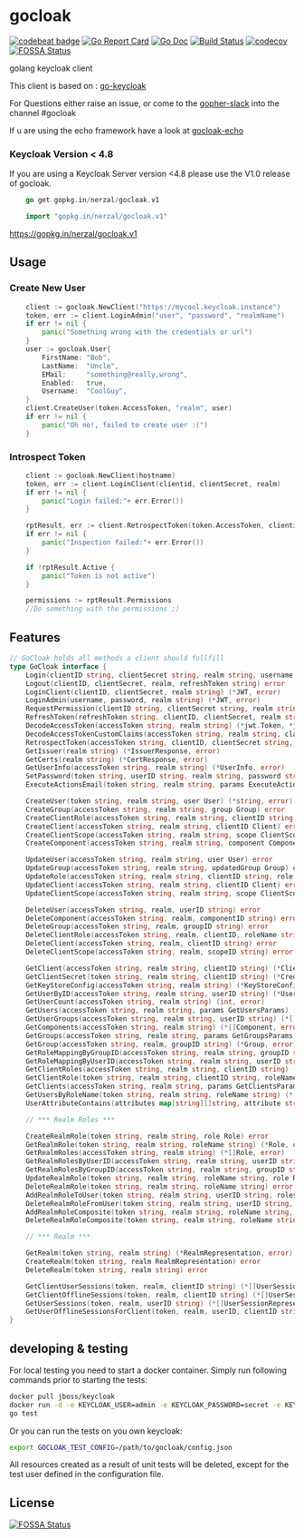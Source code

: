 # gocloak
[![codebeat badge](https://codebeat.co/badges/c699bc56-aa5f-4cf5-893f-5cf564391b94)](https://codebeat.co/projects/github-com-nerzal-gocloak-master)
[![Go Report Card](https://goreportcard.com/badge/github.com/Nerzal/gocloak)](https://goreportcard.com/report/github.com/Nerzal/gocloak)
[![Go Doc](https://godoc.org/github.com/Nerzal/gocloak?status.svg)](https://godoc.org/github.com/Nerzal/gocloak)
[![Build Status](https://travis-ci.com/Nerzal/gocloak.svg?branch=master)](https://travis-ci.com/Nerzal/gocloak)
[![codecov](https://codecov.io/gh/Nerzal/gocloak/branch/master/graph/badge.svg)](https://codecov.io/gh/Nerzal/gocloak)
[![FOSSA Status](https://app.fossa.io/api/projects/git%2Bgithub.com%2FNerzal%2Fgocloak.svg?type=shield)](https://app.fossa.io/projects/git%2Bgithub.com%2FNerzal%2Fgocloak?ref=badge_shield)



golang keycloak client

This client is based on : [go-keycloak](https://github.com/PhilippHeuer/go-keycloak)

For Questions either raise an issue, or come to the [gopher-slack](https://invite.slack.golangbridge.org/) into the channel #gocloak

If u are using the echo framework have a look at [gocloak-echo](https://github.com/Nerzal/gocloak-echo)

### Keycloak Version < 4.8
If you are using a Keycloak Server version <4.8 please use the V1.0 release of gocloak.

```go
	go get gopkg.in/nerzal/gocloak.v1
``` 

```go
	import "gopkg.in/nerzal/gocloak.v1"
``` 

https://gopkg.in/nerzal/gocloak.v1

## Usage

### Create New User
```go
	client := gocloak.NewClient("https://mycool.keycloak.instance")
	token, err := client.LoginAdmin("user", "password", "realmName")
	if err != nil {
		panic("Something wrong with the credentials or url")
	}
	user := gocloak.User{
		FirstName: "Bob",
		LastName:  "Uncle",
		EMail:     "something@really.wrong",
		Enabled:   true,
		Username:  "CoolGuy",
	}
	client.CreateUser(token.AccessToken, "realm", user)
	if err != nil {
		panic("Oh no!, failed to create user :(")
	}
```

### Introspect Token
```go
	client := gocloak.NewClient(hostname)
	token, err := client.LoginClient(clientid, clientSecret, realm)
	if err != nil {
		panic("Login failed:"+ err.Error())
	}

	rptResult, err := client.RetrospectToken(token.AccessToken, clientid, clientSecret, realm)
	if err != nil {
		panic("Inspection failed:"+ err.Error())
	}

	if !rptResult.Active {
		panic("Token is not active")
	}

	permissions := rptResult.Permissions
	//Do something with the permissions ;) 
```

## Features

```go
// GoCloak holds all methods a client should fullfill
type GoCloak interface {
	Login(clientID string, clientSecret string, realm string, username string, password string) (*JWT, error)
	Logout(clientID, clientSecret, realm, refreshToken string) error
	LoginClient(clientID, clientSecret, realm string) (*JWT, error)
	LoginAdmin(username, password, realm string) (*JWT, error)
	RequestPermission(clientID string, clientSecret string, realm string, username string, password string, permission string) (*JWT, error)
	RefreshToken(refreshToken string, clientID, clientSecret, realm string) (*JWT, error)
	DecodeAccessToken(accessToken string, realm string) (*jwt.Token, *jwt.MapClaims, error)
	DecodeAccessTokenCustomClaims(accessToken string, realm string, claims jwt.Claims) (*jwt.Token, error)
	RetrospectToken(accessToken string, clientID, clientSecret string, realm string) (*RetrospecTokenResult, error)
	GetIssuer(realm string) (*IssuerResponse, error)
	GetCerts(realm string) (*CertResponse, error)
	GetUserInfo(accessToken string, realm string) (*UserInfo, error)
	SetPassword(token string, userID string, realm string, password string, temporary bool) error
	ExecuteActionsEmail(token string, realm string, params ExecuteActionsEmail) error

	CreateUser(token string, realm string, user User) (*string, error)
	CreateGroup(accessToken string, realm string, group Group) error
	CreateClientRole(accessToken string, realm string, clientID string, role Role) error
	CreateClient(accessToken string, realm string, clientID Client) error
	CreateClientScope(accessToken string, realm string, scope ClientScope) error
	CreateComponent(accessToken string, realm string, component Component) error

	UpdateUser(accessToken string, realm string, user User) error
	UpdateGroup(accessToken string, realm string, updatedGroup Group) error
	UpdateRole(accessToken string, realm string, clientID string, role Role) error
	UpdateClient(accessToken string, realm string, clientID Client) error
	UpdateClientScope(accessToken string, realm string, scope ClientScope) error

	DeleteUser(accessToken string, realm, userID string) error
	DeleteComponent(accessToken string, realm, componentID string) error
	DeleteGroup(accessToken string, realm, groupID string) error
	DeleteClientRole(accessToken string, realm, clientID, roleName string) error
	DeleteClient(accessToken string, realm, clientID string) error
	DeleteClientScope(accessToken string, realm, scopeID string) error

	GetClient(accessToken string, realm string, clientID string) (*Client, error)
	GetClientSecret(token string, realm string, clientID string) (*CredentialRepresentation, error)
	GetKeyStoreConfig(accessToken string, realm string) (*KeyStoreConfig, error)
	GetUserByID(accessToken string, realm string, userID string) (*User, error)
	GetUserCount(accessToken string, realm string) (int, error)
	GetUsers(accessToken string, realm string, params GetUsersParams) (*[]User, error)
	GetUserGroups(accessToken string, realm string, userID string) (*[]UserGroup, error)
	GetComponents(accessToken string, realm string) (*[]Component, error)
	GetGroups(accessToken string, realm string, params GetGroupsParams) (*[]Group, error)
	GetGroup(accessToken string, realm, groupID string) (*Group, error)
	GetRoleMappingByGroupID(accessToken string, realm string, groupID string) (*MappingsRepresentation, error)
	GetRoleMappingByUserID(accessToken string, realm string, userID string) (*MappingsRepresentation, error)
	GetClientRoles(accessToken string, realm string, clientID string) (*[]Role, error)
	GetClientRole(token string, realm string, clientID string, roleName string) (*Role, error)
	GetClients(accessToken string, realm string, params GetClientsParams) (*[]Client, error)
	GetUsersByRoleName(token string, realm string, roleName string) (*[]User, error)
	UserAttributeContains(attributes map[string][]string, attribute string, value string) bool

	// *** Realm Roles ***

	CreateRealmRole(token string, realm string, role Role) error
	GetRealmRole(token string, realm string, roleName string) (*Role, error)
	GetRealmRoles(accessToken string, realm string) (*[]Role, error)
	GetRealmRolesByUserID(accessToken string, realm string, userID string) (*[]Role, error)
	GetRealmRolesByGroupID(accessToken string, realm string, groupID string) (*[]Role, error)
	UpdateRealmRole(token string, realm string, roleName string, role Role) error
	DeleteRealmRole(token string, realm string, roleName string) error
	AddRealmRoleToUser(token string, realm string, userID string, roles []Role) error
	DeleteRealmRoleFromUser(token string, realm string, userID string, roles []Role) error
	AddRealmRoleComposite(token string, realm string, roleName string, roles []Role) error
	DeleteRealmRoleComposite(token string, realm string, roleName string, roles []Role) error

	// *** Realm ***

	GetRealm(token string, realm string) (*RealmRepresentation, error)
	CreateRealm(token string, realm RealmRepresentation) error
	DeleteRealm(token string, realm string) error

	GetClientUserSessions(token, realm, clientID string) (*[]UserSessionRepresentation, error)
	GetClientOfflineSessions(token, realm, clientID string) (*[]UserSessionRepresentation, error)
	GetUserSessions(token, realm, userID string) (*[]UserSessionRepresentation, error)
	GetUserOfflineSessionsForClient(token, realm, userID, clientID string) (*[]UserSessionRepresentation, error)
}
```

## developing & testing
For local testing you need to start a docker container. Simply run following commands prior to starting the tests:

```bash
docker pull jboss/keycloak
docker run -d -e KEYCLOAK_USER=admin -e KEYCLOAK_PASSWORD=secret -e KEYCLOAK_IMPORT=/tmp/gocloak-realm.json -v `pwd`/testdata/gocloak-realm.json:/tmp/gocloak-realm.json -p 8080:8080 --name keycloak jboss/keycloak
go test
```

Or you can run the tests on you own keycloak:
```bash
export GOCLOAK_TEST_CONFIG=/path/to/gocloak/config.json
```

All resources created as a result of unit tests will be deleted, except for the test user defined in the configuration file.


## License
[![FOSSA Status](https://app.fossa.io/api/projects/git%2Bgithub.com%2FNerzal%2Fgocloak.svg?type=large)](https://app.fossa.io/projects/git%2Bgithub.com%2FNerzal%2Fgocloak?ref=badge_large)